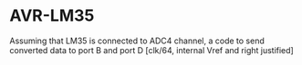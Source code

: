 # AVR-LM35
Assuming that LM35 is connected to ADC4 channel,  a code to send converted data to port B and port D [clk/64, internal Vref and right justified]
